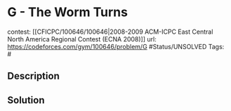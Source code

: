 # G - The Worm Turns

contest: [[CFICPC/100646/100646|2008-2009 ACM-ICPC East Central North America Regional Contest (ECNA 2008)]]
url: https://codeforces.com/gym/100646/problem/G
#Status/UNSOLVED
Tags: #

## Description

## Solution

